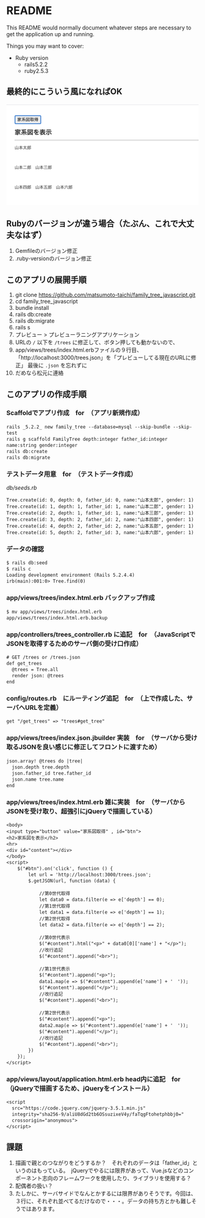 # README

This README would normally document whatever steps are necessary to get the
application up and running.

Things you may want to cover:

* Ruby version
  - rails5.2.2
  - ruby2.5.3
  
## 最終的にこういう風になればOK
![alt](001.png)
  
## Rubyのバージョンが違う場合（たぶん、これで大丈夫なはず）
1. Gemfileのバージョン修正
2. .ruby-versionのバージョン修正

## このアプリの展開手順
1. git clone https://github.com/matsumoto-taichi/family_tree_javascript.git
2. cd family_tree_javascript
3. bundle install
4. rails db:create
5. rails db:migrate
6. rails s
7. プレビュー > プレビューラニングアプリケーション
8. URLの `/` 以下を `/trees` に修正して、ボタン押しても動かないので、
8. app/views/trees/index.html.erbファイルの９行目、「http://localhost:3000/trees.json」を「プレビューしてる現在のURLに修正」 最後に `.json` を忘れずに
9. だめなら松元に連絡


## このアプリの作成手順

### Scaffoldでアプリ作成　for　（アプリ新規作成）
```
rails _5.2.2_ new family_tree --database=mysql --skip-bundle --skip-test
rails g scaffold FamilyTree depth:integer father_id:integer name:string gender:integer
rails db:create
rails db:migrate
```

### テストデータ用意　for　（テストデータ作成）
*db/seeds.rb*
```
Tree.create(id: 0, depth: 0, father_id: 0, name:"山本太郎", gender: 1)
Tree.create(id: 1, depth: 1, father_id: 1, name:"山本二郎", gender: 1)
Tree.create(id: 2, depth: 1, father_id: 1, name:"山本三郎", gender: 1)
Tree.create(id: 3, depth: 2, father_id: 2, name:"山本四郎", gender: 1)
Tree.create(id: 4, depth: 2, father_id: 2, name:"山本五郎", gender: 1)
Tree.create(id: 5, depth: 2, father_id: 3, name:"山本六郎", gender: 1)
```
  
### データの確認
```
$ rails db:seed
$ rails c
Loading development environment (Rails 5.2.4.4)
irb(main):001:0> Tree.find(0)
```

### app/views/trees/index.html.erb バックアップ作成
```
$ mv app/views/trees/index.html.erb app/views/trees/index.html.erb.backup
```

### app/controllers/trees_controller.rb に追記　for　（JavaScriptでJSONを取得するためのサーバ側の受け口作成）
```
# GET /trees or /trees.json
def get_trees
  @trees = Tree.all
  render json: @trees
end
```

### config/routes.rb　にルーティング追記　for　（上で作成した、サーバへURLを定義）
```
get "/get_trees" => "trees#get_tree"

```

### app/views/trees/index.json.jbuilder 実装　for　（サーバから受け取るJSONを良い感じに修正してフロントに渡すため）
```
json.array! @trees do |tree|
  json.depth tree.depth
  json.father_id tree.father_id
  json.name tree.name
end
```

### app/views/trees/index.html.erb 雑に実装　for　（サーバからJSONを受け取り、超強引にjQueryで描画している）
```
<body>
<input type="button" value="家系図取得" , id="btn">
<h2>家系図を表示</h2>
<hr>
<div id="content"></div>
</body>
<script>
    $("#btn").on('click', function () {
        let url = 'http://localhost:3000/trees.json';
        $.getJSON(url, function (data) {

            //第0世代取得
            let data0 = data.filter(e => e['depth'] == 0);
            //第1世代取得
            let data1 = data.filter(e => e['depth'] == 1);
            //第2世代取得
            let data2 = data.filter(e => e['depth'] == 2);

            //第0世代表示
            $("#content").html("<p>" + data0[0]['name'] + "</p>");
            //改行追記
            $("#content").append("<br>");

            //第1世代表示
            $("#content").append("<p>");
            data1.map(e => $("#content").append(e['name'] + '　'));
            $("#content").append("</p>");
            //改行追記
            $("#content").append("<br>");

            //第2世代表示
            $("#content").append("<p>");
            data2.map(e => $("#content").append(e['name'] + '　'));
            $("#content").append("</p>");
            //改行追記
            $("#content").append("<br>");
        })
    });
</script>
```

### app/views/layout/application.html.erb head内に追記　for　（jQueryで描画するため、jQueryをインストール）
```
<script
  src="https://code.jquery.com/jquery-3.5.1.min.js"
  integrity="sha256-9/aliU8dGd2tb6OSsuzixeV4y/faTqgFtohetphbbj0="
  crossorigin="anonymous">
</script>

```

## 課題
1. 描画で親とのつながりをどうするか？　それぞれのデータは「father_id」というのはもっている。　jQueryでやるには限界があって、Vue.jsなどのコンポーネント志向のフレームワークを使用したり、ライブラリを使用する？
2. 配偶者の扱い？
3. たしかに、サーバサイドでなんとかするには限界がありそうです。今回は、３行に、それぞれ並べてるだけなので・・・。データの持ち方とかも難しそうではあります。
